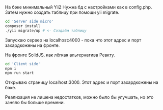 
На бэке минимальный Yii2
Нужна бд с настройками как в config.php. Затем нужно создать таблицу при помощи yii migrate.
```bash
cd 'Server side micro'
composer install
./yii migrate/up # <- Создаём таблицу
```
Запускаю сервер на localhost:4000 - пока что этот адрес и порт захардкожены на фронте.

На фронте SolidJS, как лёгкая альтернатива Реакту.
```bash
cd 'Client side'
npm i
npm run start
```
Открываю страницу localhost:3000. Этот адрес и порт захардкожены на бэке.

Реализация не лишена недостатков, можно было бы улучшать, но это заняло бы больше времени.
